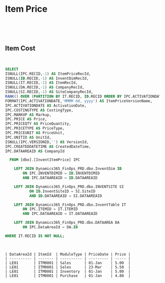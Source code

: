 <!---------------------->
<!--- Page / Section --->
<!---------------------->

# Item Price

<br />
<br />
<br />

<!---------------------->
<!--- Page / Section --->
<!---------------------->



<div style="page-break-after: always"> 



<!---------------------->
<!--- Page / Section --->
<!---------------------->

## Item Cost
   
<br />

``` SQL
SELECT
ISNULL(IPC.RECID,-1) AS ItemPriceRecId,
ISNULL(ID.RECID,-1) AS InventDimRecId,
ISNULL(IT.RECID,-1) AS ItemRecId,
ISNULL(DA.RECID,-1) AS CompanyRecId,
ISNULL(SI.RECID,-1) AS SiteCompanyRecId,
RANK() OVER (PARTITION BY IT.RECID, ID.RECID ORDER BY IPC.ACTIVATIONDATE DESC) AS ItemPriceVersion,
FORMAT(IPC.ACTIVATIONDATE,'MMMM dd, yyyy') AS ItemPriceVersionName,
IPC.ACTIVATIONDATE AS ActivationDate,
IPC.COSTINGTYPE AS CostingType,
IPC.MARKUP AS Markup,
IPC.PRICE AS Price,
IPC.PRICEQTY AS PriceQuantity,
IPC.PRICETYPE AS PriceType,
IPC.PRICEUNIT AS PriceUnit,
IPC.UNITID AS UnitId,
ISNULL(IPC.VERSIONID,'') AS VersionId,
IPC.CREATEDDATETIME AS CreatedDateTime,
IPC.DATAAREAID AS CompanyId

  FROM [dbo].[InventItemPrice] IPC 

	LEFT JOIN Dynamics365_FinOps_PRD.dbo.InventDim ID
		ON IPC.INVENTDIMID = ID.INVENTDIMID
		AND IPC.DATAAREAID = ID.DATAAREAID

	LEFT JOIN Dynamics365_FinOps_PRD.dbo.INVENTSITE SI
		   ON ID.InventSiteID = SI.SiteID
		   AND ID.DATAAREAID = SI.DATAAREAID

	LEFT JOIN Dynamics365_FinOps_PRD.dbo.InventTable IT
		ON IPC.ITEMID = IT.ITEMID
		AND IPC.DATAAREAID = IT.DATAAREAID

	LEFT JOIN Dynamics365_FinOps_PRD.dbo.DATAAREA DA
		ON IPC.DataAreaId = DA.ID

WHERE IT.RECID IS NOT NULL;

```

<br />

```
| DataAreaId | ItemId  | ModuleType | PriceDate | Price |
| ---------- | ------- | ---------- | --------- | ----- |
| LE01       | ITM0001 | Sales      | 01-Jan    | 5.00  |
| LE01       | ITM0001 | Sales      | 23-Mar    | 5.50  |
| LE01       | ITM0001 | Inventory  | 01-Jan    | 5.00  |
| LE01       | ITM0001 | Purchase   | 01-Jan    | 4.80  |
```

<br />
<br />
<br />

<!---------------------->
<!--- Page / Section --->
<!---------------------->
